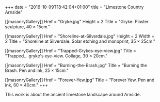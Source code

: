 +++
date = "2016-10-09T18:42:04+01:00"
title = "Limestone Country Arnside"

[[masonryGallery]]
  Href = "Gryke.jpg"
  Height = 2
  Title = "Gryke. Plaster sculpture, 40 × 15cm."

[[masonryGallery]]
  Href = "Shoreline-at-Silverdale.jpg"
  Height = 2
  Width = 2
  Title = "Shoreline at Silverdale. Solar etching and monoprint, 35 × 25cm."

[[masonryGallery]]
  Href = "Trapped-Grykes-eye-view.jpg"
  Title = "Trapped… gryke's eye-view. Collage, 30 × 20cm."

[[masonryGallery]]
  Href = "Burning-the-Brash.jpg"
  Title = "Burning the Brash. Pen and ink, 25 × 15cm."

[[masonryGallery]]
  Href = "Forever-Yew.jpg"
  Title = "Forever Yew. Pen and ink, 60 × 40cm."
+++

This work is about the ancient limestone landscape around Arnside.

